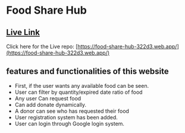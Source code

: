 # Food Share Hub

## [ Live Link](https://food-share-hub-322d3.web.app/)

Click here for the Live repo: [https://food-share-hub-322d3.web.app/](https://food-share-hub-322d3.web.app/)

## features and functionalities of this website

- First, if the user wants any available food can be seen.
- User can filter by quantity/expired date ratio of food
- Any user Can request food
- Can add donate dynamically.
- A donor can see who has requested their food
- User registration system has been added.
- User can login through Google login system.
